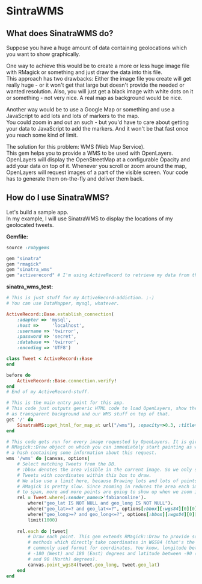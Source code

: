 SintraWMS
=========

What does SinatraWMS do?
------------------------

Suppose you have a huge amount of data containing geolocations which you want to show graphically.

One way to achieve this would be to create a more or less huge image file with RMagick or something and just draw the data into this file.  
This approach has two drawbacks: Either the image file you create will get really huge - or it won't get that large but doesn't provide the needed or wanted resolution. Also, you will just get a black image with white dots on it or something - not very nice. A real map as background would be nice.

Another way would be to use a Google Map or something and use a JavaScript to add lots and lots of markers to the map.  
You could zoom in and out an such - but you'd have to care about getting your data to JavaScript to add the markers. And it won't be that fast once you reach some kind of limit.

The solution for this problem: WMS (Web Map Service).  
This gem helps you to provide a WMS to be used with OpenLayers. OpenLayers will display the OpenStreetMap at a configurable Opacity and add your data on top of it. Whenever you scroll or zoom around the map, OpenLayers will request images of a part of the visible screen. Your code has to generate them on-the-fly and deliver them back.


How do I use SinatraWMS?
------------------------

Let's build a sample app.  
In my example, I will use SinatraWMS to display the locations of my geolocated tweets.

**Gemfile:**
```ruby
source :rubygems

gem "sinatra"
gem "rmagick"
gem "sinatra_wms"
gem "activerecord" # I'm using ActiveRecord to retrieve my data from the Database. You can do this your own way.
```

**sinatra_wms_test:**
```ruby
# This is just stuff for my ActiveRecord-addiction. ;-)
# You can use DataMapper, mysql, whatever.

ActiveRecord::Base.establish_connection(
    :adapter => 'mysql',
    :host =>     'localhost',
    :username => 'twirror',
    :password => 'secret',
    :database => 'twirror',
    :encoding => 'UTF8')

class Tweet < ActiveRecord::Base
end

before do
	ActiveRecord::Base.connection.verify!
end
# End of my ActiveRecord-stuff.

# This is the main entry point for this app.
# This code just outputs generic HTML code to load OpenLayers, show the OSM
# as transparent background and our WMS stuff on top of that.
get '/' do
	SinatraWMS::get_html_for_map_at url("/wms"), :opacity=>0.3, :title=>"My Tweets"
end

# This code gets run for every image requested by OpenLayers. It is given a
# RMagick::Draw object on which you can immediately start painting as well as
# a hash containing some information about this request.
wms '/wms' do |canvas, options|
	# Select matching Tweets from the DB.
	# :bbox denotes the area visible in the current image. So we only select
	# Tweets with coordinates within this box to draw.
	# We also use a limit here, because Drawing lots and lots of points with
	# RMagick is pretty slow. Since zooming in reduces the area each image has
	# to span, more and more points are going to show up when we zoom in.
	rel = Tweet.where(:sender_name=>'fabianonline').
		where("geo_lat IS NOT NULL and geo_long IS NOT NULL").
		where("geo_lat>=? and geo_lat<=?", options[:bbox][:wgs84][0][0], options[:bbox][:wgs84][1][0]).
		where("geo_long>=? and geo_long<=?", options[:bbox][:wgs84][0][1], options[:bbox][:wgs84][1][1]).
		limit(1000)
		
	rel.each do |tweet|
		# Draw each point. This gem extends RMagick::Draw to provide some
		# methods which directly take coordinates in WGS84 (that's the most)
		# commonly used format for coordinates. You know, longitude between
		# -180 (West) and 180 (East) degrees and latitude between -90 (South) 
		# and 90 (North) degrees).
		canvas.point_wgs84(tweet.geo_long, tweet.geo_lat)
	end
end

```